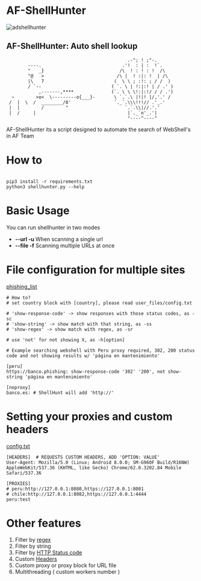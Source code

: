 # AF-ShellHunter

![adshellhunter](https://user-images.githubusercontent.com/41192980/133873080-1cf088a6-f401-4e01-8171-b28898206e1a.png)
## AF-ShellHunter: Auto shell lookup

```
                                             .-"; ! ;"-.
        ----.                              .'!  : | :  !`.
        "   _}                            /\  ! : ! : !  /\
        "@   >                           /\ |  ! :|: !  | /\
        |\   7                          (  \ \ ; :!: ; / /  )
        / `--                          ( `. \ | !:|:! | / .' )
            ,-------,****              (`. \ \ \!:|:!/ / / .')
  ~        >o<  \---------o{___}-       \ `.`.\ |!|! |/,'.' /
 /  |  \  /  ________/8'                `._`.\\\!!!// .'_.'
 |  |        /        "                     `.`.\\|//.'.'
 |  /     |                                  |`._`n'_.'|
                                             "----^----"
```
 AF-ShellHunter its a script designed to automate the search of WebShell's in AF Team
 
 # How to
 
 ```
 
 pip3 install -r requirements.txt
 python3 shellhunter.py --help
 
 ```

# Basic Usage

You can run shellhunter in two modes
* **--url -u** When scanning a single url
* **--file -f** Scanning multiple URLs at once

# File configuration for multiple sites

[phishing_list](user_files/phishing_list.txt)

```
# How to?
# set country block with [country], please read user_files/config.txt

# 'show-response-code' -> show responses with those status codes, as -sc
# 'show-string' -> show match with that string, as -ss
# 'show-regex' -> show match with regex, as -sr

# use 'not' for not showing X, as -h[option]

# Example searching webshell with Peru proxy required, 302, 200 status code and not showing results w/ 'página en mantenimiento'

[peru]
https://banco.phishing: show-response-code '302' '200', not show-string 'página en mantenimiento'

[noproxy]
banco.es: # ShellHunt will add 'http://'
```
# Setting your proxies and custom headers

[config.txt](user_files/config.txt)
```
[HEADERS]  # REQUESTS CUSTOM HEADERS, ADD 'OPTION: VALUE'
User-Agent: Mozilla/5.0 (Linux; Android 8.0.0; SM-G960F Build/R16NW) AppleWebKit/537.36 (KHTML, like Gecko) Chrome/62.0.3202.84 Mobile Safari/537.36

[PROXIES]
# peru:http://127.0.0.1:8080,https://127.0.0.1:8081
# chile:http://127.0.0.1:8082,https://127.0.0.1:4444
peru:test
```

# Other features

1. Filter by [regex](https://regex101.com/)
2. Filter by string
3. Filter by [HTTP Status code](https://developer.mozilla.org/es/docs/Web/HTTP/Status)
4. Custom [Headers](https://developer.mozilla.org/es/docs/Web/HTTP/Headers)
5. Custom proxy or proxy block for URL file
6. Multithreading ( custom workers number )
